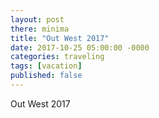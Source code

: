 ```yaml
---
layout: post
there: minima
title: "Out West 2017"
date: 2017-10-25 05:00:00 -0000
categories: traveling
tags: [vacation]
published: false
---
```



Out West 2017
